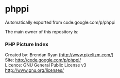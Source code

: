 # phppi
Automatically exported from code.google.com/p/phppi

The main owner of this repository is:   

### PHP Picture Index

  Created by: Brendan Ryan (http://www.pixelizm.com/)   
  Site: http://code.google.com/p/phppi/   
  Licence: GNU General Public License v3    
  http://www.gnu.org/licenses/    
